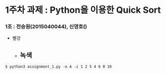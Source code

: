 # 1주차 과제 : Python을 이용한 Quick Sort

### 1조 : 전승원(2015040044), 신영호()

- 빨강
    - 녹색
      - 

<pre><code>$ python3 assignment_1.py -o A -i 1 2 5 4 6 0 10 </code></pre>

